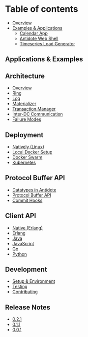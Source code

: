 # Table of contents

* [Overview](README.md)
* [Examples & Applications](examples/README.md)
    * [Calendar App]()
    * [Antidote Web Shell]()
    * [Timeseries Load Generator]()


## Applications & Examples 


## Architecture

* [Overview](architecture/overview.md)
* [Ring](architecture/ring.md)
* [Log](architecture/log.md)
* [Materializer](architecture/materializer.md)
* [Transaction Manager](architecture/transaction-manager.md)
* [Inter-DC Communication](architecture/inter-dc-communication.md)
* [Failure Modes](architecture/failure-modes.md)


## Deployment

* [Natively (Linux)](deployment/native.md)
* [Local Docker Setup](deployment/docker.md)
* [Docker Swarm](deployment/dockerswarm.md)
* [Kubernetes](deployment/kubernetes.md)


## Protocol Buffer API

* [Datatypes in Antidote](api/datatypes.md)
* [Protocol Buffer API](api/protocol-buffer-api.md)
* [Commit Hooks](api/commit-hooks.md)


## Client API

* [Native (Erlang)](clients/native.md)
* [Erlang](clients/erlang.md)
* [Java](clients/java.md)
* [JavaScript](clients/javascript.md)
* [Go](clients/go.md)
* [Python](clients/python.md)


## Development

* [Setup & Environment](development/setup.md)
* [Testing](development/testing.md)
* [Contributing](development/contributing.md)


## Release Notes

* [0.2.1](release-notes/release-notes-0.2.1.md)
* [0.1.1](release-notes/release-notes-0.1.1.md)
* [0.0.1](release-notes/release-notes-0.0.1.md)


